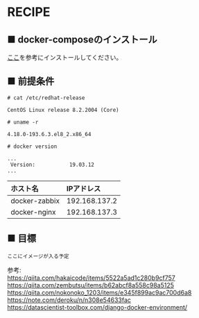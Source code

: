 # RECIPE
## ■ docker-composeのインストール
[ここ](https://docs.docker.com/compose/install/)を参考にインストールしてください。

## ■ 前提条件
```
# cat /etc/redhat-release
```
```
CentOS Linux release 8.2.2004 (Core)
```
```
# uname -r
```
```
4.18.0-193.6.3.el8_2.x86_64
```
```
# docker version
```
```
...
 Version:           19.03.12
...
```
|ホスト名|IPアドレス|
|:---|:---|
|docker-zabbix|192.168.137.2|
|docker-nginx|192.168.137.3|
## ■ 目標
```
ここにイメージが入る予定
```

参考:   
https://qiita.com/hakaicode/items/5522a5ad1c280b9cf757  
https://qiita.com/zembutsu/items/b62abcf8a558c98a5125
https://qiita.com/nokonoko_1203/items/e345f899ac9ac700d6a8  
https://note.com/deroku/n/n308e54633fac  
https://datascientist-toolbox.com/django-docker-environment/
